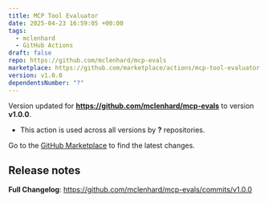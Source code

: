 ```yaml
---
title: MCP Tool Evaluator
date: 2025-04-23 16:59:05 +00:00
tags:
  - mclenhard
  - GitHub Actions
draft: false
repo: https://github.com/mclenhard/mcp-evals
marketplace: https://github.com/marketplace/actions/mcp-tool-evaluator
version: v1.0.0
dependentsNumber: "?"
---
```



Version updated for **https://github.com/mclenhard/mcp-evals** to version **v1.0.0**.
- This action is used across all versions by **?** repositories.

Go to the [GitHub Marketplace](https://github.com/marketplace/actions/mcp-tool-evaluator) to find the latest changes.

## Release notes

**Full Changelog**: https://github.com/mclenhard/mcp-evals/commits/v1.0.0
